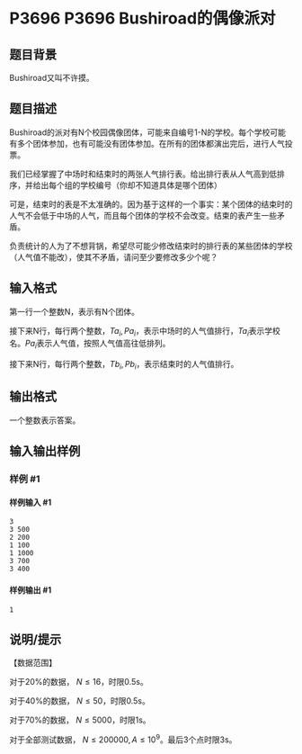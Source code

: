 # P3696 P3696 Bushiroad的偶像派对

## 题目背景

Bushiroad又叫不许摸。


## 题目描述

Bushiroad的派对有N个校园偶像团体，可能来自编号1-N的学校。每个学校可能有多个团体参加，也有可能没有团体参加。在所有的团体都演出完后，进行人气投票。

我们已经掌握了中场时和结束时的两张人气排行表。给出排行表从人气高到低排序，并给出每个组的学校编号（你却不知道具体是哪个团体）

可是，结束时的表是不太准确的。因为基于这样的一个事实：某个团体的结束时的人气不会低于中场的人气，而且每个团体的学校不会改变。结束的表产生一些矛盾。

负责统计的人为了不想背锅，希望尽可能少修改结束时的排行表的某些团体的学校（人气值不能改），使其不矛盾，请问至少要修改多少个呢？


## 输入格式

第一行一个整数N，表示有N个团体。

接下来N行，每行两个整数，$Ta_i, Pa_i$，表示中场时的人气值排行，$Ta_i$表示学校名。$Pa_i$表示人气值，按照人气值高往低排列。

接下来N行，每行两个整数，$Tb_i, Pb_i$，表示结束时的人气值排行。


## 输出格式

一个整数表示答案。


## 输入输出样例

### 样例 #1

#### 样例输入 #1

```
3
3 500
2 200
1 100
1 1000
3 700
3 400
```

#### 样例输出 #1

```
1
```

## 说明/提示

【数据范围】

对于20%的数据， $N\le16$，时限0.5s。

对于40%的数据， $N\le50$，时限0.5s。

对于70%的数据， $N\le5000$，时限1s。

对于全部测试数据， $N\le200000, A\le10^9$。最后3个点时限3s。

